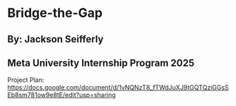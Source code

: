 # Bridge-the-Gap

## By: Jackson Seifferly

## Meta University Internship Program 2025

Project Plan: https://docs.google.com/document/d/1vNQNzT8_fTWdJuXJ9tGQTQziGGsSEb8sm781ow9e8tE/edit?usp=sharing

